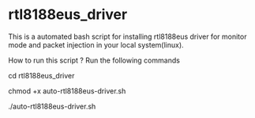 # rtl8188eus_driver
This is a automated bash script for installing rtl8188eus driver for monitor mode and packet injection in your local system(linux).


How to run this script ?
Run the following commands


cd rtl8188eus_driver

chmod +x auto-rtl8188eus-driver.sh

./auto-rtl8188eus-driver.sh

